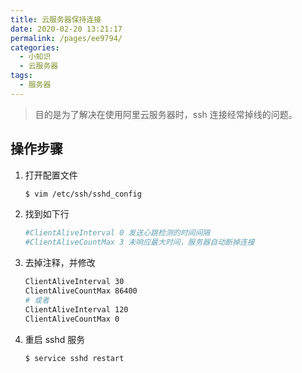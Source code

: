 ```yaml
---
title: 云服务器保持连接
date: 2020-02-20 13:21:17
permalink: /pages/ee9794/
categories:
  - 小知识
  - 云服务器
tags:
  - 服务器
---
```


> 目的是为了解决在使用阿里云服务器时，ssh 连接经常掉线的问题。

## 操作步骤

1. 打开配置文件

   ```bash
   $ vim /etc/ssh/sshd_config
   ```

2. 找到如下行

   ```bash
   #ClientAliveInterval 0 发送心跳检测的时间间隔
   #ClientAliveCountMax 3 未响应最大时间，服务器自动断掉连接
   ```

3. 去掉注释，并修改

   ```bash
   ClientAliveInterval 30
   ClientAliveCountMax 86400
   # 或者
   ClientAliveInterval 120
   ClientAliveCountMax 0
   ```

4. 重启 sshd 服务

   ```bash
   $ service sshd restart
   ```
